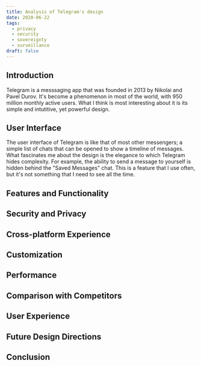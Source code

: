 ```yaml
---
title: Analysis of Telegram's design
date: 2020-06-22
tags:
  - privacy
  - security
  - sovereignty
  - surveillance
draft: false
---
```


## Introduction
Telegram is a messsaging app that was founded in 2013 by Nikolai and Pavel Durov. It's become a phenomenon in most of the world, with 950 million monthly active users. What I think is most interesting about it is its simple and intutitive, yet powerful design.

## User Interface
The user interface of Telegram is like that of most other messengers; a simple list of chats that can be opened to show a timeline of messages. What fascinates me about the design is the elegance to which Telegram hides complexity. For example, the ability to send a message to yourself is hidden behind the "Saved Messages" chat. This is a feature that I use often, but it's not something that I need to see all the time.

## Features and Functionality

## Security and Privacy

## Cross-platform Experience

## Customization

## Performance

## Comparison with Competitors

## User Experience

## Future Design Directions

## Conclusion
